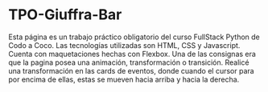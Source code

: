 # TPO-Giuffra-Bar
Esta página es un trabajo práctico obligatorio  del curso FullStack Python de Codo a Coco.
Las tecnologías utilizadas son HTML, CSS y Javascript.
Cuenta con maquetaciones hechas con Flexbox.
Una de las consignas era que la pagina posea una animación, transformación o transición.
Realicé una transformación en las cards de eventos, donde cuando el cursor para por encima de ellas, estas se mueven hacia arriba y hacia la derecha.




